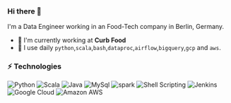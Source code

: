 ### Hi there 👋

I'm a Data Engineer working in an Food-Tech company in Berlin, Germany.

- 🏢   I'm currently working at **Curb Food**
- 🔧   I use daily `python`,`scala`,`bash`,`dataproc`,`airflow`,`bigquery`,`gcp` and `aws`.


### ⚡ Technologies
![Python](https://img.shields.io/badge/-Python-black?style=flat-square&logo=Python)
![Scala](https://img.shields.io/badge/scala-%23DC322F.svg?style=flat-square&logo=scala&logoColor=white)
![Java](https://img.shields.io/badge/-java-E34A86?style=flat-square&logo=java)
![MySql](https://img.shields.io/badge/MySQL-00000F?style=flat-square&logo=mysql&logoColor=white)
![spark](https://img.shields.io/static/v1?logo=apache-spark&label=&message=spark&color=111&logoColor=AAA&style=flat-square)
![Shell Scripting](https://img.shields.io/badge/shell_script-%23121011.svg?style=flat-square&logo=gnu-bash&logoColor=white)
![Jenkins](https://img.shields.io/badge/jenkins-%232C5263.svg?style=flat-square&logo=jenkins&logoColor=white)
![Google Cloud](https://img.shields.io/badge/Google%20Cloud-black?style=flat-square&logo=google-cloud)
![Amazon AWS](https://img.shields.io/badge/Amazon%20AWS-232F3E?style=flat-square&logo=amazon-aws)





